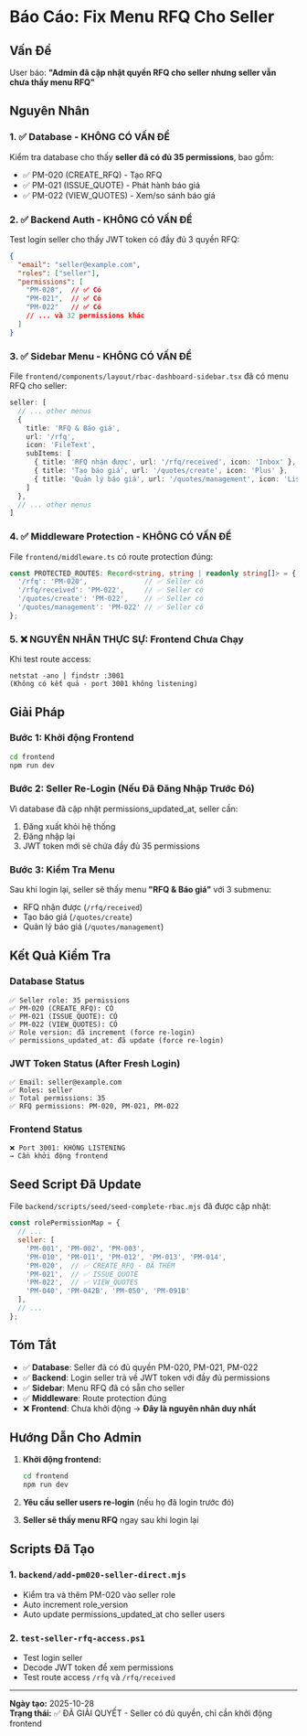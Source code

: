 # Báo Cáo: Fix Menu RFQ Cho Seller

## Vấn Đề
User báo: **"Admin đã cập nhật quyền RFQ cho seller nhưng seller vẫn chưa thấy menu RFQ"**

## Nguyên Nhân

### 1. ✅ Database - KHÔNG CÓ VẤN ĐỀ
Kiểm tra database cho thấy **seller đã có đủ 35 permissions**, bao gồm:
- ✅ PM-020 (CREATE_RFQ) - Tạo RFQ
- ✅ PM-021 (ISSUE_QUOTE) - Phát hành báo giá  
- ✅ PM-022 (VIEW_QUOTES) - Xem/so sánh báo giá

### 2. ✅ Backend Auth - KHÔNG CÓ VẤN ĐỀ
Test login seller cho thấy JWT token có đầy đủ 3 quyền RFQ:
```json
{
  "email": "seller@example.com",
  "roles": ["seller"],
  "permissions": [
    "PM-020",  // ✅ Có
    "PM-021",  // ✅ Có
    "PM-022"   // ✅ Có
    // ... và 32 permissions khác
  ]
}
```

### 3. ✅ Sidebar Menu - KHÔNG CÓ VẤN ĐỀ
File `frontend/components/layout/rbac-dashboard-sidebar.tsx` đã có menu RFQ cho seller:
```typescript
seller: [
  // ... other menus
  { 
    title: 'RFQ & Báo giá', 
    url: '/rfq', 
    icon: 'FileText',
    subItems: [
      { title: 'RFQ nhận được', url: '/rfq/received', icon: 'Inbox' },
      { title: 'Tạo báo giá', url: '/quotes/create', icon: 'Plus' },
      { title: 'Quản lý báo giá', url: '/quotes/management', icon: 'List' },
    ]
  },
  // ... other menus
]
```

### 4. ✅ Middleware Protection - KHÔNG CÓ VẤN ĐỀ  
File `frontend/middleware.ts` có route protection đúng:
```typescript
const PROTECTED_ROUTES: Record<string, string | readonly string[]> = {
  '/rfq': 'PM-020',              // ✅ Seller có
  '/rfq/received': 'PM-022',     // ✅ Seller có
  '/quotes/create': 'PM-022',    // ✅ Seller có
  '/quotes/management': 'PM-022' // ✅ Seller có
};
```

### 5. ❌ NGUYÊN NHÂN THỰC SỰ: Frontend Chưa Chạy
Khi test route access:
```
netstat -ano | findstr :3001
(Không có kết quả - port 3001 không listening)
```

## Giải Pháp

### Bước 1: Khởi động Frontend
```bash
cd frontend
npm run dev
```

### Bước 2: Seller Re-Login (Nếu Đã Đăng Nhập Trước Đó)
Vì database đã cập nhật permissions_updated_at, seller cần:
1. Đăng xuất khỏi hệ thống
2. Đăng nhập lại
3. JWT token mới sẽ chứa đầy đủ 35 permissions

### Bước 3: Kiểm Tra Menu
Sau khi login lại, seller sẽ thấy menu **"RFQ & Báo giá"** với 3 submenu:
- RFQ nhận được (`/rfq/received`)
- Tạo báo giá (`/quotes/create`)
- Quản lý báo giá (`/quotes/management`)

## Kết Quả Kiểm Tra

### Database Status
```
✅ Seller role: 35 permissions
✅ PM-020 (CREATE_RFQ): CÓ
✅ PM-021 (ISSUE_QUOTE): CÓ
✅ PM-022 (VIEW_QUOTES): CÓ
✅ Role version: đã increment (force re-login)
✅ permissions_updated_at: đã update (force re-login)
```

### JWT Token Status (After Fresh Login)
```
✅ Email: seller@example.com
✅ Roles: seller
✅ Total permissions: 35
✅ RFQ permissions: PM-020, PM-021, PM-022
```

### Frontend Status
```
❌ Port 3001: KHÔNG LISTENING
→ Cần khởi động frontend
```

## Seed Script Đã Update
File `backend/scripts/seed/seed-complete-rbac.mjs` đã được cập nhật:
```javascript
const rolePermissionMap = {
  // ...
  seller: [
    'PM-001', 'PM-002', 'PM-003',
    'PM-010', 'PM-011', 'PM-012', 'PM-013', 'PM-014',
    'PM-020',  // ✅ CREATE_RFQ - ĐÃ THÊM
    'PM-021',  // ✅ ISSUE_QUOTE
    'PM-022',  // ✅ VIEW_QUOTES
    'PM-040', 'PM-042B', 'PM-050', 'PM-091B'
  ],
  // ...
};
```

## Tóm Tắt
- ✅ **Database**: Seller đã có đủ quyền PM-020, PM-021, PM-022
- ✅ **Backend**: Login seller trả về JWT token với đầy đủ permissions
- ✅ **Sidebar**: Menu RFQ đã có sẵn cho seller
- ✅ **Middleware**: Route protection đúng
- ❌ **Frontend**: Chưa khởi động → **Đây là nguyên nhân duy nhất**

## Hướng Dẫn Cho Admin

1. **Khởi động frontend:**
   ```bash
   cd frontend
   npm run dev
   ```

2. **Yêu cầu seller users re-login** (nếu họ đã login trước đó)

3. **Seller sẽ thấy menu RFQ** ngay sau khi login lại

## Scripts Đã Tạo

### 1. `backend/add-pm020-seller-direct.mjs`
- Kiểm tra và thêm PM-020 vào seller role
- Auto increment role_version
- Auto update permissions_updated_at cho seller users

### 2. `test-seller-rfq-access.ps1`
- Test login seller
- Decode JWT token để xem permissions
- Test route access `/rfq` và `/rfq/received`

---

**Ngày tạo:** 2025-10-28  
**Trạng thái:** ✅ ĐÃ GIẢI QUYẾT - Seller có đủ quyền, chỉ cần khởi động frontend
